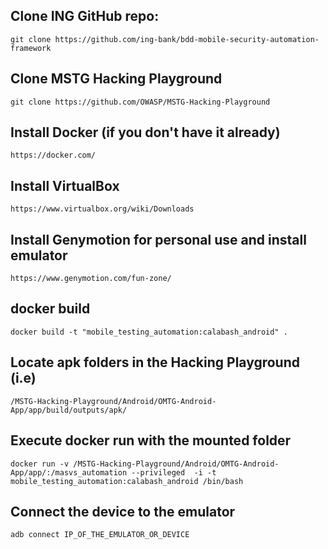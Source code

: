 

## Clone ING GitHub repo: 

`git clone https://github.com/ing-bank/bdd-mobile-security-automation-framework`


## Clone MSTG Hacking Playground 
`git clone https://github.com/OWASP/MSTG-Hacking-Playground`


## Install Docker (if you don't have it already)
`https://docker.com/`

## Install VirtualBox
`https://www.virtualbox.org/wiki/Downloads`

## Install Genymotion for personal use and install emulator
`https://www.genymotion.com/fun-zone/`


## docker build 
`docker build -t "mobile_testing_automation:calabash_android" .`

## Locate apk folders in the Hacking Playground (i.e)
`/MSTG-Hacking-Playground/Android/OMTG-Android-App/app/build/outputs/apk/`


## Execute docker run with the mounted folder

`docker run -v /MSTG-Hacking-Playground/Android/OMTG-Android-App/app/:/masvs_automation --privileged  -i -t mobile_testing_automation:calabash_android /bin/bash
`
## Connect the device to the emulator

`adb connect IP_OF_THE_EMULATOR_OR_DEVICE`



